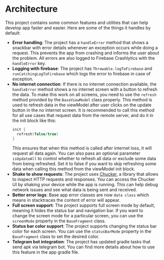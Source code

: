 # Architecture

This project contains some common features and utilities that can help develop app faster and easier. Here are some of
the things it handles by default:

- **Error handling**: The project has a `handleError` method that shows a snackbar with error details whenever an
  exception occurs while doing a request. This prevents the app from crashing and informs the user about the problem.
  All errors are also logged to Firebase Crashlytics with the `handleError` key.
- **Logging with firebase**: The project has `Throwable.logToFirebase` and `runCatchingLogToFirebase` which logs the
  error to firebase in case of exception.
- **No internet connection**: If there is no internet connection available, the `handleError` method shows a no internet
  screen with a button to refresh the data. To make this work on all screens, you need to use the `refresh` method
  provided by the `BaseViewModel` class properly. This method is used to refresh data in the viewModel after user clicks
  on the update button in the no internet screen. It is recommended to call this method for all use cases that request
  data from the remote server, and do it in the init block like this:
    ```kotlin
    init {
      refresh(false/true)
    }
    ```
  This ensures that when this method is called after internet loss, it will request all data again. You can also pass an
  optional parameter `isUpdateAll` to control whether to refresh all data or exclude some data from being refreshed. Set
  it to false if you want to skip refreshing some data when calling this method from the viewModel init block.
- **Shake to show requests**: The project uses [Chucker](https://www.markdownguide.org/tools/obsidian/), a library that
  allows to inspect HTTP requests and responses. You can access the Chucker UI by shaking your device while the app is
  running. This can help debug network issues and see what data is being sent and received.
- **Better error logs**: Base app error classes are now `data class` which means in stacktraces the content of error
  will appear.
- **Full screen support**: The project supports full screen mode by default, meaning it hides the status bar and
  navigation bar. If you want to change the screen mode for a particular screen, you can use the `screenMode` property
  in the `BaseFragment` class.
- **Status bar color support**: The project supports changing the status bar color for each screen. You can use
  the `statusBarMode` property in the `BaseFragment` class to set the desired color.
- **Telegram bot integration**: The project has updated gradle tasks that send apk via telegram bot. You can find more
  details about how to use this feature in the app gradle file.
